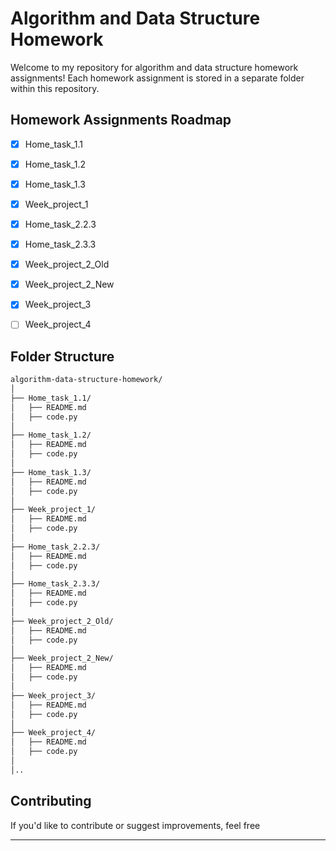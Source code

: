 # Algorithm and Data Structure Homework

Welcome to my repository for algorithm and data structure homework assignments! Each homework assignment is stored in a separate folder within this repository.

## Homework Assignments Roadmap

* [x] Home_task_1.1
* [x] Home_task_1.2
* [x] Home_task_1.3
* [x] Week_project_1
* [x] Home_task_2.2.3
* [x] Home_task_2.3.3
* [x] Week_project_2_Old
* [x] Week_project_2_New
* [x] Week_project_3
* [ ] Week_project_4

      
## Folder Structure
```bash 
algorithm-data-structure-homework/
│
├── Home_task_1.1/
│   ├── README.md
│   ├── code.py
│
├── Home_task_1.2/
│   ├── README.md
│   ├── code.py
│
├── Home_task_1.3/
│   ├── README.md
│   ├── code.py
│
├── Week_project_1/
│   ├── README.md
│   ├── code.py
│
├── Home_task_2.2.3/
│   ├── README.md
│   ├── code.py
│
├── Home_task_2.3.3/
│   ├── README.md
│   ├── code.py
│
├── Week_project_2_Old/
│   ├── README.md
│   ├── code.py
│
├── Week_project_2_New/
│   ├── README.md
│   ├── code.py
│
├── Week_project_3/
│   ├── README.md
│   ├── code.py
│
├── Week_project_4/
│   ├── README.md
│   ├── code.py
│
│..
```

## Contributing

If you'd like to contribute or suggest improvements, feel free

---
